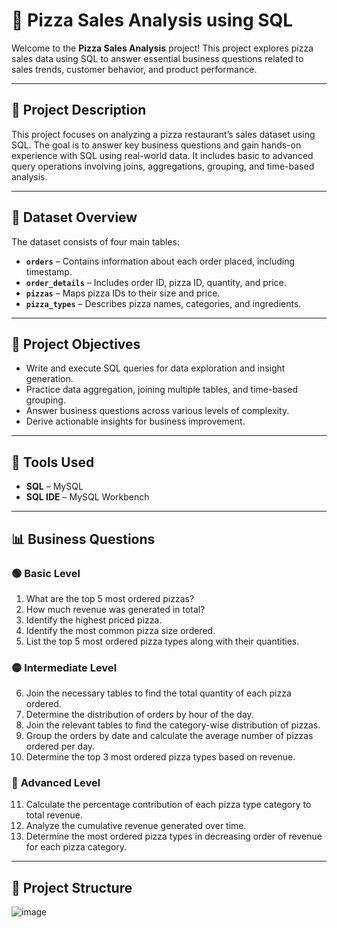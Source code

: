 # 🍕 Pizza Sales Analysis using SQL

Welcome to the **Pizza Sales Analysis** project! This project explores pizza sales data using SQL to answer essential business questions related to sales trends, customer behavior, and product performance.

---

## 📌 Project Description

This project focuses on analyzing a pizza restaurant’s sales dataset using SQL. The goal is to answer key business questions and gain hands-on experience with SQL using real-world data. It includes basic to advanced query operations involving joins, aggregations, grouping, and time-based analysis.

---

## 📁 Dataset Overview

The dataset consists of four main tables:

- **`orders`** – Contains information about each order placed, including timestamp.
- **`order_details`** – Includes order ID, pizza ID, quantity, and price.
- **`pizzas`** – Maps pizza IDs to their size and price.
- **`pizza_types`** – Describes pizza names, categories, and ingredients.

---

## 🧠 Project Objectives

- Write and execute SQL queries for data exploration and insight generation.
- Practice data aggregation, joining multiple tables, and time-based grouping.
- Answer business questions across various levels of complexity.
- Derive actionable insights for business improvement.

---

## 🧰 Tools Used

- **SQL** – MySQL 
- **SQL IDE** – MySQL Workbench

---

## 📊 Business Questions

### 🟢 **Basic Level**

1. What are the top 5 most ordered pizzas?  
2. How much revenue was generated in total?  
3. Identify the highest priced pizza.  
4. Identify the most common pizza size ordered.  
5. List the top 5 most ordered pizza types along with their quantities.  

### 🟡 **Intermediate Level**

6. Join the necessary tables to find the total quantity of each pizza ordered.  
7. Determine the distribution of orders by hour of the day.  
8. Join the relevant tables to find the category-wise distribution of pizzas.  
9. Group the orders by date and calculate the average number of pizzas ordered per day.  
10. Determine the top 3 most ordered pizza types based on revenue.  

### 🔴 **Advanced Level**

11. Calculate the percentage contribution of each pizza type category to total revenue.  
12. Analyze the cumulative revenue generated over time.  
13. Determine the most ordered pizza types in decreasing order of revenue for each pizza category.  

---

## 📂 Project Structure
![image](https://github.com/user-attachments/assets/3c70d694-09ac-46a0-a0e4-c2861d5ea6b0)



